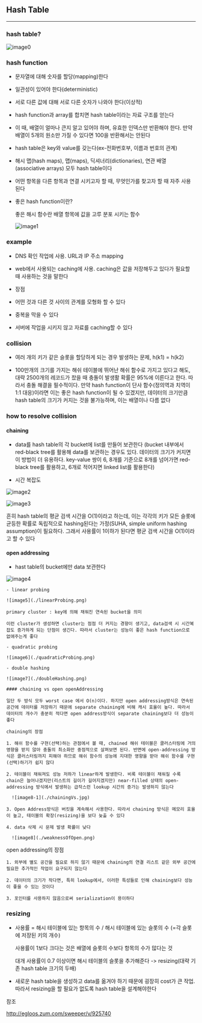 ## Hash Table
---

### hash table?

![image0](./hashTable.png)

### hash function

* 문자열에 대해 숫자를 할당(mapping)한다

* 일관성이 있어야 한다(deterministic)

* 서로 다른 값에 대해 서로 다른 숫자가 나와야 한다(이상적)

* hash function과 array를 합치면 hash table이라는 자료 구조를 얻는다

* 이 때, 배열이 얼마나 큰지 알고 있어야 하며, 유효한 인덱스만 반환해야 한다. 만약 배열이 5개의 원소만 가질 수 있다면 100을 반환해서는 안된다

* hash table은 key와 value를 갖는다(ex-전화번호부, 이름과 번호의 관계)

* 해시 맵(hash maps), 맵(maps), 딕셔너리(dictionaries), 연관 배열(associative arrays) 모두 hash table이다

* 어떤 항목을 다른 항목과 연결 시키고자 할 때, 무엇인가를 찾고자 할 때 자주 사용된다

* 좋은 hash function이란?

  좋은 해시 함수란 배열 항목에 값을 고루 분포 시키는 함수

  ![image1](./goodHashFunction.png)

### example

* DNS 확인 작업에 사용. URL과 IP 주소 mapping

* web에서 사용되는 caching에 사용. caching은 값을 저장해두고 있다가 필요할 때 사용하는 것을 말한다

* 장점

 - 어떤 것과 다른 것 사이의 관계를 모형화 할 수 있다

 - 중복을 막을 수 있다

 - 서버에 작업을 시키지 않고 자료를 caching할 수 있다


### collision

* 여러 개의 키가 같은 슬롯을 할당하게 되는 경우 발생하는 문제, h(k1) = h(k2)

* 100만개의 크기를 가지는 해쉬 테이블에 뛰어난 해쉬 함수로 가지고 있다고 해도, 대략 2500개의 레코드가 찼을 때 충돌이 발생활 확률은 95%에 이른다고 한다. 따라서 충돌 해결을 필수적이다. 만약 hash function이 단사 함수(정의역과 치역이 1:1 대응)이라면 이는 좋은 hash function이 될 수 있겠지만, 데이터의 크기만큼 hash table의 크기가 커지는 것을 불가능하며, 이는 배열이나 다름 없다

### how to resolve collision

  #### chaining

  * data를 hash table의 각 bucket에 list를 만들어 보관한다 (bucket 내부에서 red-black tree를 활용해 data를 보관하는 경우도 있다. 데이터의 크기가 커지면 이 방법이 더 유용하다. key-value 쌍이 6, 8개를 기준으로 8개를 넘어가면 red-black tree를 활용하고, 6개로 적어지면 linked list를 활용한다)

  * 시간 복잡도

  ![image2](./chaining.png)

  ![image3](./chaining_O.png)

  흔히 hash table의 평균 검색 시간을 O(1)이라고 하는데, 이는 각각의 키가 모든 슬롯에 균등한 확률로 독립적으로 hashing된다는 가정(SUHA, simple uniform hashing assumption)이 필요하다. 그래서 사용률이 1이하가 된다면 평균 검색 시간을 O(1)이라고 할 수 있다

  #### open addressing

  * hast table의 bucket에만 data 보관한다

  ![image4](./openAddressing.png)

    - linear probing

    ![image5](./linearProbing.png)

    primary cluster : key에 의해 채워진 연속된 bucket을 의미

    이런 cluster가 생성하면 cluster는 점점 더 커지는 경향이 생기고, data검색 시 시간복잡도 증가하게 되는 단점이 생긴다. 따라서 cluster는 성능이 좋은 hash function으로 없애주는게 좋다

    - quadratic probing

    ![image6](./quadraticProbing.png)

    - double hashing

    ![image7](./doubleHashing.png)

    #### chaining vs open openAddressing

    일단 두 방식 모두 worst case 에서 O(n)이다. 하지만 open addressing방식은 연속된 공간에 데이터를 저장하기 때문에 separate chaining에 비해 캐시 효율이 높다. 따라서 데이터의 개수가 충분히 적다면 open address방식이 separate chaining보다 더 성능이 좋다

    chaining의 장점

    1. 해쉬 함수를 구현(선택)하는 관점에서 볼 때, chained 해쉬 테이블은 클러스터링에 거의 영향을 받지 않아 충돌의 최소화만 중점적으로 살펴보면 된다. 반면에 open-addressing 방식은 클러스터링까지 피해야 하므로 해쉬 함수의 성능에 지대한 영향을 받아 해쉬 함수를 구현(선택)하기가 쉽지 않다

    2. 테이블이 채워져도 성능 저하가 linear하게 발생한다. 비록 테이블이 채워질 수록 chain은 늘어나겠지만(리스트의 길이가 길어지겠지만) near-filled 상태의 open-addressing 방식에서 발생하는 급작스런 lookup 시간의 증가는 발생하지 않는다

      ![image8-1](./chainingVs.jpg)

    3. Open Address방식은 버킷을 계속해서 사용한다. 따라서 chaining 방식은 메모리 효율이 높고, 테이블의 확장(resizing)을 보다 늦출 수 있다

    4. data 삭제 시 문제 발생 확률이 낮다

      ![image8](./weaknessOfOpen.png)

  open addressing의 장점

    1. 외부에 별도 공간을 필요로 하지 않기 때문에 chaining의 연결 리스트 같은 외부 공간에 필요한 추가적인 작업이 요구되지 않는다

    2. 데이터의 크기가 작다면, 특히 lookup에서, 이러한 특성들로 인해 chaining보다 성능이 좋을 수 있는 것이다

    3. 포인터를 사용하지 않음으로써 serialization이 용이하다

### resizing  

  * 사용률 = 해시 테이블에 있는 항목의 수 / 해시 테이블에 있는 슬롯의 수 (=각 슬롯에 저장된 키의 개수)

    사용률이 1보다 크다는 것은 배열에 슬롯의 수보다 항목의 수가 많다는 것

    대개 사용률이 0.7 이상이면 해시 테이블의 슬롯을 추가해준다 -> resizing(대략 기존 hash table 크기의 두배)

  * 새로운 hash table을 생성하고 data를 옮겨야 하기 때문에 굉장히 cost가 큰 작업. 따라서 resizing을 할 필요가 없도록 hash table을 설계해야한다


참조

http://egloos.zum.com/sweeper/v/925740
